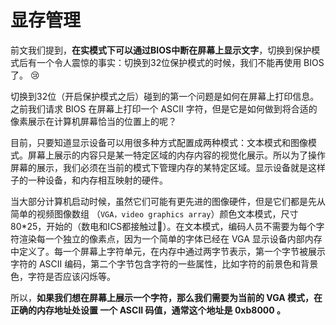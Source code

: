 # 显存管理

前文我们提到，**在实模式下可以通过BIOS中断在屏幕上显示文字**，切换到保护模式后有一个令人震惊的事实：切换到32位保护模式的时候，我们不能再使用 BIOS 了。 😢

切换到32位（开启保护模式之后）碰到的第一个问题是如何在屏幕上打印信息。之前我们请求 BIOS 在屏幕上打印一个 ASCII 字符，但是它是如何做到将合适的像素展示在计算机屏幕恰当的位置上的呢？

目前，只要知道显示设备可以用很多种方式配置成两种模式：文本模式和图像模式。屏幕上展示的内容只是某一特定区域的内存内容的视觉化展示。所以为了操作屏幕的展示，我们必须在当前的模式下管理内存的某特定区域。显示设备就是这样子的一种设备，和内存相互映射的硬件。&#x20;

当大部分计算机启动时候，虽然它们可能有更先进的图像硬件，但是它们都是先从简单的视频图像数组 （`VGA，video graphics array`）颜色文本模式，尺寸80\*25，开始的（数电和ICS都接触过:tada:）。在文本模式，编码人员不需要为每个字符渲染每一个独立的像素点，因为一个简单的字体已经在 VGA 显示设备内部内存中定义了。每一个屏幕上字符单元，在内存中通过两字节表示，第一个字节被展示字符的 ASCII 编码，第二个字节包含字符的一些属性，比如字符的前景色和背景色，字符是否应该闪烁等。

&#x20;所以，**如果我们想在屏幕上展示一个字符，那么我们需要为当前的 VGA 模式，在正确的内存地址处设置 一个 ASCII 码值，通常这个地址是 0xb8000 。**
